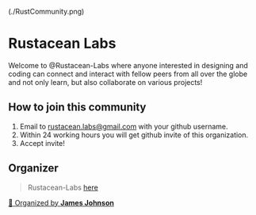 (./RustCommunity.png)

# **Rustacean Labs**

Welcome to @Rustacean-Labs where anyone interested in designing and coding can connect and interact with fellow peers from all over the globe and not only learn, but also collaborate on various projects!

## How to join this community
1. Email to rustacean.labs@gmail.com with your github username.
2. Within 24 working hours you will get github invite of this organization.
3. Accept invite!

## Organizer

> Rustacean-Labs [here](https://github.com/Rustacean-Labs)   

<a href="https://github.com/xmas7">👋 Organized by <strong>James Johnson</strong> </a>
